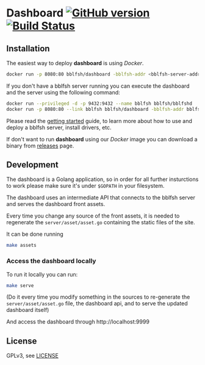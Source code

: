 # Dashboard [![GitHub version](https://badge.fury.io/gh/bblfsh%2Fdashboard.svg)](https://github.com/bblfsh/dashboard/releases) [![Build Status](https://travis-ci.org/bblfsh/dashboard.svg?branch=master)](https://travis-ci.org/bblfsh/dashboard)


## Installation

The easiest way to deploy **dashboard** is using *Docker*.

```sh
docker run -p 8080:80 bblfsh/dashboard -bblfsh-addr <bblfsh-server-addr>
```

If you don't have a bblfsh server running you can execute the dashboard and the server using the following command:

```sh
docker run --privileged -d -p 9432:9432 --name bblfsh bblfsh/bblfshd
docker run -p 8080:80 --link bblfsh bblfsh/dashboard -bblfsh-addr bblfsh:9432
```

Please read the [getting started](https://doc.bblf.sh/user/getting-started.html) guide, to learn more about how to use and deploy a bblfsh server, install drivers, etc.

If don't want to run **dashboard** using our *Docker* image you can download a binary from [releases](https://github.com/bblfsh/dashboard/releases) page.

## Development

The dashboard is a Golang application, so in order for all further insturctions to work please make sure it's under `$GOPATH` in your filesystem.

The dashboard uses an intermediate API that connects to the bblfsh server and serves the dashboard front assets.

Every time you change any source of the front assets, it is needed to regenerate the `server/asset/asset.go` containing the static files of the site.

It can be done running
```sh
make assets
```

### Access the dashboard locally

To run it locally you can run:
```sh
make serve
```
(Do it every time you modify something in the sources to re-generate the `server/asset/asset.go` file, the dashboard api, and to serve the updated dashboard itself)

And access the dashboard through http://localhost:9999

## License

GPLv3, see [LICENSE](LICENSE)
